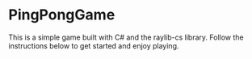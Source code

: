 # PingPongGame
This is a simple game built with C# and the raylib-cs library. Follow the instructions below to get started and enjoy playing.
